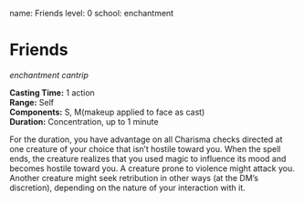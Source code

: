 name: Friends
level: 0
school: enchantment

# Friends 
_enchantment cantrip_

**Casting Time:** 1 action  
**Range:** Self  
**Components:** S, M(makeup applied to face as cast)  
**Duration:** Concentration, up to 1 minute 


For the duration, you have advantage on all Charisma checks directed at one creature of your choice that isn’t hostile toward you. When the spell ends, the creature realizes that you used magic to influence its mood and becomes hostile toward you. A creature prone to violence might attack you. Another creature might seek retribution in other ways (at the DM’s discretion), depending on the nature of your interaction with it.
